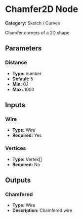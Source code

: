 
# Chamfer2D Node

**Category:** Sketch / Curves

Chamfer corners of a 2D shape

## Parameters


### Distance
- **Type:** number
- **Default:** 5
- **Min:** 0.1
- **Max:** 1000



## Inputs


### Wire
- **Type:** Wire
- **Required:** Yes



### Vertices
- **Type:** Vertex[]
- **Required:** No



## Outputs


### Chamfered
- **Type:** Wire
- **Description:** Chamfered wire



